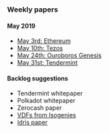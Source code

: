 ### Weekly papers

#### May 2019

- [May 3rd: Ethereum](./2019-05-03-ethereum)
- [May 10th: Tezos](./2019-05-10-tezos)
- [May 24th: Ouroboros Genesis](./2019-05-24-ouroboros-genesis)
- [May 31st: Tendermint](./2019-05-31-tendermint)

#### Backlog suggestions

- Tendermint whitepaper
- Polkadot whitepaper
- Zerocash paper
- [VDFs from Isogenies](https://eprint.iacr.org/2019/166.pdf)
- [Idris paper](https://eb.host.cs.st-andrews.ac.uk/drafts/impldtp.pdf)

